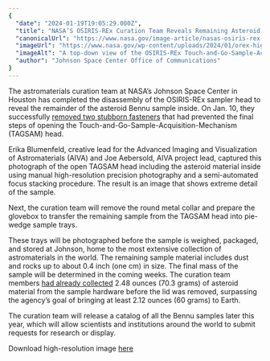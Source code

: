 ```yaml
---
{
  "date": "2024-01-19T19:05:29.000Z",
  "title": "NASA’S OSIRIS-REx Curation Team Reveals Remaining Asteroid Sample",
  "canonicalUrl": "https://www.nasa.gov/image-article/nasas-osiris-rex-curation-team-reveals-remaining-asteroid-sample/",
  "imageUrl": "https://www.nasa.gov/wp-content/uploads/2024/01/orex-high-res.jpg",
  "imageAlt": "A top-down view of the OSIRIS-REx Touch-and-Go-Sample-Acquisition-Mechanism (TAGSAM) head with the lid removed, revealing the remainder of the asteroid sample inside. The TAGSAM is round, metallic silver, and looks like three concentric circles. The outermost circle has eight triangular metal ridges. The second ring is covered in deep gray, rocky dust particles and small rocks, with silver bolts peeking through the dust. The central circle has three metal bars, crossing in a star pattern.",
  "author": "Johnson Space Center Office of Communications"
}
---
```


The astromaterials curation team at NASA’s Johnson Space Center in Houston has completed the disassembly of the OSIRIS-REx sampler head to reveal the remainder of the asteroid Bennu sample inside. On Jan. 10, they successfully [removed two stubborn fasteners](https://blogs.nasa.gov/osiris-rex/2024/01/11/nasas-osiris-rex-team-clears-hurdle-to-access-remaining-bennu-sample/) that had prevented the final steps of opening the Touch-and-Go-Sample-Acquisition-Mechanism (TAGSAM) head.

Erika Blumenfeld, creative lead for the Advanced Imaging and Visualization of Astromaterials (AIVA) and Joe Aebersold, AIVA project lead, captured this photograph of the open TAGSAM head including the asteroid material inside using manual high-resolution precision photography and a semi-automated focus stacking procedure. The result is an image that shows extreme detail of the sample.

Next, the curation team will remove the round metal collar and prepare the glovebox to transfer the remaining sample from the TAGSAM head into pie-wedge sample trays.

These trays will be photographed before the sample is weighed, packaged, and stored at Johnson, home to the most extensive collection of astromaterials in the world. The remaining sample material includes dust and rocks up to about 0.4 inch (one cm) in size. The final mass of the sample will be determined in the coming weeks. The curation team members [had already collected](https://blogs.nasa.gov/osiris-rex/2023/10/20/nasas-osiris-rex-achieves-sample-mass-milestone/) 2.48 ounces (70.3 grams) of asteroid material from the sample hardware before the lid was removed, surpassing the agency’s goal of bringing at least 2.12 ounces (60 grams) to Earth.

The curation team will release a catalog of all the Bennu samples later this year, which will allow scientists and institutions around the world to submit requests for research or display.

Download high-resolution image [here](https://images.nasa.gov/details/jsc2024e006057)
